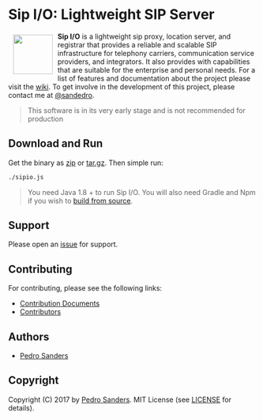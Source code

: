 # Sip I/O: Lightweight SIP Server

<a href="https://github.com/psanders/sipio"><img src="https://raw.githubusercontent.com/wiki/psanders/sipio/images/logo.png" align="left" hspace="10" vspace="5" width="80"></a>

**Sip I/O** is a lightweight sip proxy, location server, and registrar that provides a reliable and scalable SIP infrastructure for telephony carriers, communication service providers, and integrators. It also provides with capabilities that are suitable for the enterprise and personal needs. For a list of features and documentation about the project please visit the [wiki](https://github.com/psanders/sip.io/wiki/Home). To get involve in the development of this project, please contact me at [@sandedro](https://twitter.com/sandedro).

> This software is in its very early stage and is not recommended for production

## Download and Run

Get the binary as [zip](https://github.com/psanders/sipio/releases/download/1.0.0-M1/sipio.1.0.0-M1.zip) or [tar.gz](https://github.com/psanders/sipio/releases/download/1.0.0-M1/sipio.1.0.0-M1.tar.gz). Then simple run:

```bash
./sipio.js
```

> You need Java 1.8 + to run Sip I/O. You will also need Gradle and Npm if you wish to [build from source](https://github.com/psanders/sipio/wiki/Installing-and-Running-the-Server).

## Support

Please open an [issue](https://github.com/psanders/sipio/issues) for support.

## Contributing

For contributing, please see the following links:

 - [Contribution Documents](https://github.com/psanders/sipio/blob/master/CONTRIBUTING.md)
 - [Contributors](https://github.com/psanders/sipio/graphs/contributors)

## Authors
 - [Pedro Sanders](https://github.com/psanders)

## Copyright
Copyright (C) 2017 by [Pedro Sanders](https://github.com/psanders). MIT License (see [LICENSE](https://github.com/psanders/sipio/blob/master/LICENSE) for details).
